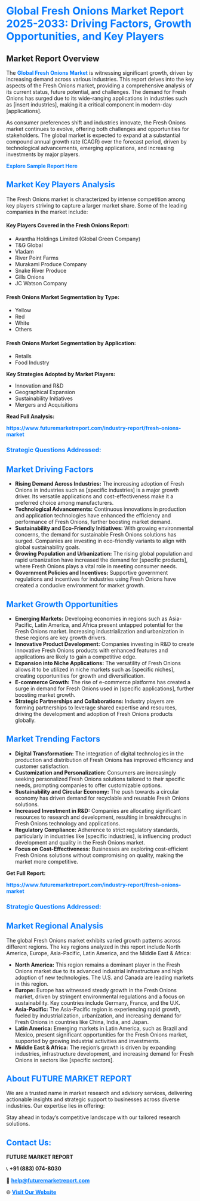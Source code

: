 <h1 style="color: #007BFF;">Global Fresh Onions Market Report 2025-2033: Driving Factors, Growth Opportunities, and Key Players</h1>

<section id="overview">
<h2>Market Report Overview</h2>
<p>The <a href="https://www.futuremarketreport.com/industry-report/fresh-onions-market" style="color: #007BFF; text-decoration: none;"><strong>Global Fresh Onions Market</strong></a> is witnessing significant growth, driven by increasing demand across various industries. This report delves into the key aspects of the Fresh Onions market, providing a comprehensive analysis of its current status, future potential, and challenges. The demand for Fresh Onions has surged due to its wide-ranging applications in industries such as [insert industries], making it a critical component in modern-day [applications].</p>
<p>As consumer preferences shift and industries innovate, the Fresh Onions market continues to evolve, offering both challenges and opportunities for stakeholders. The global market is expected to expand at a substantial compound annual growth rate (CAGR) over the forecast period, driven by technological advancements, emerging applications, and increasing investments by major players.</p>
</section>

<section id="overview">
<p><a href="https://www.futuremarketreport.com/request-sample/reportId=61801" style="color: #007BFF; text-decoration: none;"><strong>Explore Sample Report Here</strong></a></p>
</section>

<section id="key-players">
<h2 style="color: #007BFF;">Market Key Players Analysis</h2>
<p>The Fresh Onions market is characterized by intense competition among key players striving to capture a larger market share. Some of the leading companies in the market include:</p>
<h4>Key Players Covered in the Fresh Onions Report:</h4>
<ul><li>Avantha Holdings Limited (Global Green Company)</li><li>T&amp;G Global</li><li>Vladam</li><li>River Point Farms</li><li>Murakami Produce Company</li><li>Snake River Produce</li><li>Gills Onions</li><li>JC Watson Company</li></ul>
<h4>Fresh Onions Market Segmentation by Type:</h4>
<ul><li>Yellow</li><li>Red</li><li>White</li><li>Others</li></ul>

<h4>Fresh Onions Market Segmentation by Application:</h4>
<ul><li>Retails</li><li>Food Industry</li></ul>
<p><strong>Key Strategies Adopted by Market Players:</strong></p>
<ul>
<li>Innovation and R&D</li>
<li>Geographical Expansion</li>
<li>Sustainability Initiatives</li>
<li>Mergers and Acquisitions</li>
</ul>
</section>

<section>
<p><strong>Read Full Analysis: </strong></p><a href="https://www.futuremarketreport.com/industry-report/fresh-onions-market" style="color: #007BFF; text-decoration: none;"><strong>https://www.futuremarketreport.com/industry-report/fresh-onions-market</strong></a>
<h3 style="color: #007BFF;">Strategic Questions Addressed:</h3>
</section>

<section id="driving-factors">
<h2 style="color: #007BFF;">Market Driving Factors</h2>
<ul>
<li><strong>Rising Demand Across Industries:</strong> The increasing adoption of Fresh Onions in industries such as [specific industries] is a major growth driver. Its versatile applications and cost-effectiveness make it a preferred choice among manufacturers.</li>
<li><strong>Technological Advancements:</strong> Continuous innovations in production and application technologies have enhanced the efficiency and performance of Fresh Onions, further boosting market demand.</li>
<li><strong>Sustainability and Eco-Friendly Initiatives:</strong> With growing environmental concerns, the demand for sustainable Fresh Onions solutions has surged. Companies are investing in eco-friendly variants to align with global sustainability goals.</li>
<li><strong>Growing Population and Urbanization:</strong> The rising global population and rapid urbanization have increased the demand for [specific products], where Fresh Onions plays a vital role in meeting consumer needs.</li>
<li><strong>Government Policies and Incentives:</strong> Supportive government regulations and incentives for industries using Fresh Onions have created a conducive environment for market growth.</li>
</ul>
</section>

<section id="growth-opportunities">
<h2 style="color: #007BFF;">Market Growth Opportunities</h2>
<ul>
<li><strong>Emerging Markets:</strong> Developing economies in regions such as Asia-Pacific, Latin America, and Africa present untapped potential for the Fresh Onions market. Increasing industrialization and urbanization in these regions are key growth drivers.</li>
<li><strong>Innovative Product Development:</strong> Companies investing in R&D to create innovative Fresh Onions products with enhanced features and applications are likely to gain a competitive edge.</li>
<li><strong>Expansion into Niche Applications:</strong> The versatility of Fresh Onions allows it to be utilized in niche markets such as [specific niches], creating opportunities for growth and diversification.</li>
<li><strong>E-commerce Growth:</strong> The rise of e-commerce platforms has created a surge in demand for Fresh Onions used in [specific applications], further boosting market growth.</li>
<li><strong>Strategic Partnerships and Collaborations:</strong> Industry players are forming partnerships to leverage shared expertise and resources, driving the development and adoption of Fresh Onions products globally.</li>
</ul>
</section>

<section id="trending-factors">
<h2 style="color: #007BFF;">Market Trending Factors</h2>
<ul>
<li><strong>Digital Transformation:</strong> The integration of digital technologies in the production and distribution of Fresh Onions has improved efficiency and customer satisfaction.</li>
<li><strong>Customization and Personalization:</strong> Consumers are increasingly seeking personalized Fresh Onions solutions tailored to their specific needs, prompting companies to offer customizable options.</li>
<li><strong>Sustainability and Circular Economy:</strong> The push towards a circular economy has driven demand for recyclable and reusable Fresh Onions solutions.</li>
<li><strong>Increased Investment in R&D:</strong> Companies are allocating significant resources to research and development, resulting in breakthroughs in Fresh Onions technology and applications.</li>
<li><strong>Regulatory Compliance:</strong> Adherence to strict regulatory standards, particularly in industries like [specific industries], is influencing product development and quality in the Fresh Onions market.</li>
<li><strong>Focus on Cost-Effectiveness:</strong> Businesses are exploring cost-efficient Fresh Onions solutions without compromising on quality, making the market more competitive.</li>
</ul>
</section>

<section>
<p><strong>Get Full Report: </strong></p><a href="https://www.futuremarketreport.com/industry-report/fresh-onions-market" style="color: #007BFF; text-decoration: none;"><strong>https://www.futuremarketreport.com/industry-report/fresh-onions-market</strong></a>
<h3 style="color: #007BFF;">Strategic Questions Addressed:</h3>
</section>


<section id="regional-analysis">
<h2 style="color: #007BFF;">Market Regional Analysis</h2>
<p>The global Fresh Onions market exhibits varied growth patterns across different regions. The key regions analyzed in this report include North America, Europe, Asia-Pacific, Latin America, and the Middle East & Africa:</p>
<ul>
<li><strong>North America:</strong> This region remains a dominant player in the Fresh Onions market due to its advanced industrial infrastructure and high adoption of new technologies. The U.S. and Canada are leading markets in this region.</li>
<li><strong>Europe:</strong> Europe has witnessed steady growth in the Fresh Onions market, driven by stringent environmental regulations and a focus on sustainability. Key countries include Germany, France, and the U.K.</li>
<li><strong>Asia-Pacific:</strong> The Asia-Pacific region is experiencing rapid growth, fueled by industrialization, urbanization, and increasing demand for Fresh Onions in countries like China, India, and Japan.</li>
<li><strong>Latin America:</strong> Emerging markets in Latin America, such as Brazil and Mexico, present significant opportunities for the Fresh Onions market, supported by growing industrial activities and investments.</li>
<li><strong>Middle East & Africa:</strong> The region’s growth is driven by expanding industries, infrastructure development, and increasing demand for Fresh Onions in sectors like [specific sectors].</li>
</ul>
</section>

<footer>
<h2 style="color: #007BFF;">About FUTURE MARKET REPORT</h2>
<p>We are a trusted name in market research and advisory services, delivering actionable insights and strategic support to businesses across diverse industries. Our expertise lies in offering:</p>

<p>Stay ahead in today’s competitive landscape with our tailored research solutions.</p>

<h2 style="color: #007BFF;">Contact Us:</h2>
<p><strong>FUTURE MARKET REPORT</strong></p>
<p>📞 <strong>+91 (883) 074-8030</strong></p>
<p>📧 <strong><a href="mailto:help@futuremarketreport.com" style="color: #007BFF;">help@futuremarketreport.com</a></strong></p>
<p>🌐 <strong><a href="https://www.futuremarketreport.com/" style="color: #007BFF;">Visit Our Website</a></strong></p>
</footer>
